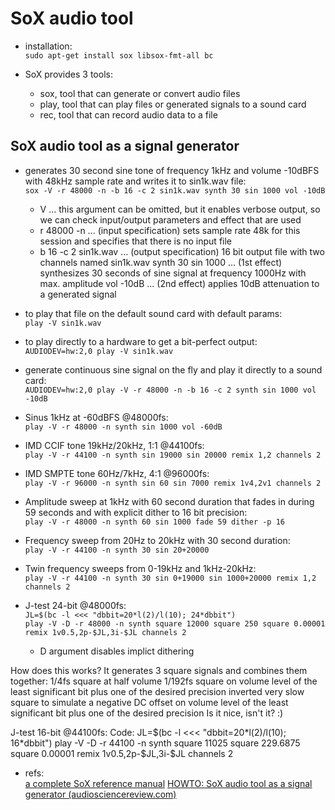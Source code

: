 # SoX audio tool

- installation:  
`sudo apt-get install sox libsox-fmt-all bc`

- SoX provides 3 tools:
  - sox, tool that can generate or convert audio files
  - play, tool that can play files or generated signals to a sound card
  - rec, tool that can record audio data to a file

## SoX audio tool as a signal generator

- generates 30 second sine tone of frequency 1kHz and volume -10dBFS with 48kHz sample rate and writes it to sin1k.wav file:  
`sox -V -r 48000 -n -b 16 -c 2 sin1k.wav synth 30 sin 1000 vol -10dB`
  - V ... this argument can be omitted, but it enables verbose output, so we can check input/output parameters and effect that are used​  
  - r 48000 -n ... (input specification) sets sample rate 48k for this session and specifies that there is no input file​
  - b 16 -c 2 sin1k.wav ... (output specification) 16 bit output file with two channels named sin1k.wav​
synth 30 sin 1000 ... (1st effect) synthesizes 30 seconds of sine signal at frequency 1000Hz with max. amplitude​
vol -10dB ... (2nd effect) applies 10dB attenuation to a generated signal​

- to play that file on the default sound card with default params:  
`play -V sin1k.wav`

- to play directly to a hardware to get a bit-perfect output:  
`AUDIODEV=hw:2,0 play -V sin1k.wav`

- generate continuous sine signal on the fly and play it directly to a sound card:  
`AUDIODEV=hw:2,0 play -V -r 48000 -n -b 16 -c 2 synth sin 1000 vol -10dB`

- Sinus 1kHz at -60dBFS @48000fs:  
`play -V -r 48000 -n synth sin 1000 vol -60dB`

- IMD CCIF tone 19kHz/20kHz, 1:1 @44100fs:  
`play -V -r 44100 -n synth sin 19000 sin 20000 remix 1,2 channels 2`

- IMD SMPTE tone 60Hz/7kHz, 4:1 @96000fs:  
`play -V -r 96000 -n synth sin 60 sin 7000 remix 1v4,2v1 channels 2`

- Amplitude sweep at 1kHz with 60 second duration that fades in during 59 seconds and with explicit dither to 16 bit precision:  
`play -V -r 48000 -n synth 60 sin 1000 fade 59 dither -p 16`

- Frequency sweep from 20Hz to 20kHz with 30 second duration:  
`play -V -r 44100 -n synth 30 sin 20+20000`

- Twin frequency sweeps from 0-19kHz and 1kHz-20kHz:  
`play -V -r 44100 -n synth 30 sin 0+19000 sin 1000+20000 remix 1,2 channels 2`

- J-test 24-bit @48000fs:  
`JL=$(bc -l <<< "dbbit=20*l(2)/l(10); 24*dbbit")`  
`play -V -D -r 48000 -n synth square 12000 square 250 square 0.00001 remix 1v0.5,2p-$JL,3i-$JL channels 2`  
  - D argument disables implict dithering

How does this works? It generates 3 square signals and combines them together:
1/4fs square at half volume​
1/192fs square on volume level of the least significant bit plus one of the desired precision​
inverted very slow square to simulate a negative DC offset on volume level of the least significant bit plus one of the desired precision​
Is it nice, isn't it? :)


J-test 16-bit @44100fs:
Code:
JL=$(bc -l <<< "dbbit=20*l(2)/l(10); 16*dbbit")
play -V -D -r 44100 -n synth square 11025 square 229.6875 square 0.00001 remix 1v0.5,2p-$JL,3i-$JL channels 2

- refs:  
[a complete SoX reference manual](https://sox.sourceforge.net/sox.html)
[HOWTO: SoX audio tool as a signal generator (audiosciencereview.com)](https://www.audiosciencereview.com/forum/index.php?threads/howto-sox-audio-tool-as-a-signal-generator.4242/)